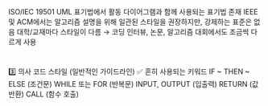


ISO/IEC 19501 UML 표기법에서 활동 다이어그램과 함께 사용되는 표기법 존재
IEEE 및 ACM에서는 알고리즘 설명을 위해 일관된 스타일을 권장하지만, 강제하는 표준은 없음
대학/교재마다 스타일이 다름 → 코딩 인터뷰, 논문, 알고리즘 대회에서도 조금씩 다르게 사용
#
3️⃣ 의사 코드 스타일 (일반적인 가이드라인)
✅ 흔히 사용되는 키워드
IF ~ THEN ~ ELSE (조건문)
WHILE 또는 FOR (반복문)
INPUT, OUTPUT (입출력)
RETURN (값 반환)
CALL (함수 호출)


